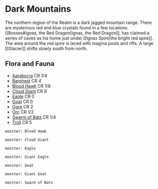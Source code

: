# Dark Mountains
The northern region of the Realm is a dark jagged mountain range.  There are mysterious red and blue crystals found in a few locations.  [[Bosses#Ignax, the Red Dragon|Ignax, the Red Dragon]], has claimed a series of caves as his home just under [[Ignax Spire|the bright red spire]].  The area around the red spire is laced with magma pools and rifts. A large [[Glacier]] shifts slowly south from north.

## Flora and Fauna

* [Aarakocra](https://www.dndbeyond.com/monsters/17100-aarakocra) CR 1/4
* [Barghest](https://www.dndbeyond.com/monsters/2560736-barghest) CR 4
* [Blood Hawk](https://www.dndbeyond.com/monsters/16810-blood-hawk) CR 1/8
* [Cloud Giant](https://www.dndbeyond.com/monsters/16827-cloud-giant) CR 9
* [Eagle](https://www.dndbeyond.com/monsters/16852-eagle) CR 0
* [Goat](https://www.dndbeyond.com/monsters/16906-goat) CR 0
* [Ogre](https://www.dndbeyond.com/monsters/16969-ogre) CR 2
* [Orc](https://www.dndbeyond.com/monsters/16972-orc) CR 1/2
* [Swarm of Bats](https://www.dndbeyond.com/monsters/17028-swarm-of-bats) CR 1/4
* [Troll](https://www.dndbeyond.com/monsters/17040-troll) CR 5

```statblock
monster: Blood Hawk
```

```statblock
monster: Cloud Giant
```

```statblock
monster: Eagle
```

```statblock
monster: Giant Eagle
```

```statblock
monster: Goat
```

```statblock
monster: Giant Goat
```

```statblock
monster: Swarm of Bats
```
